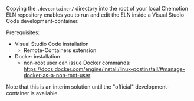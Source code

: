 Copying the `.devcontainer/` directory into the root of your local Chemotion ELN repository enables you to run and edit the ELN inside a Visual Studio Code development-container.

Prerequisites:
* Visual Studio Code installation
  * Remote-Containers extension
* Docker installation
  * non-root user can issue Docker commands: https://docs.docker.com/engine/install/linux-postinstall/#manage-docker-as-a-non-root-user



Note that this is an interim solution until the "official" development-container is available.

